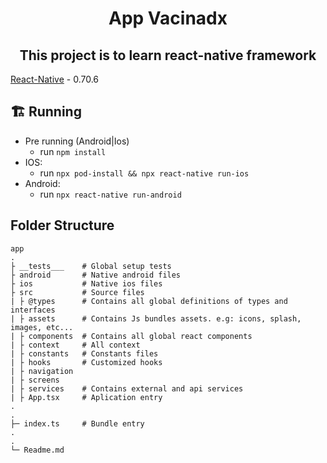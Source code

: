 <h1 align="center">
  App Vacinadx
</h1>
<h2 align="center">
This project is to learn react-native framework
</h2>

[React-Native](https://reactnative.dev/) - 0.70.6

## 🏗️ Running

- Pre running (Android|Ios)
  - run `npm install`
- IOS: 
  - run `npx pod-install && npx react-native run-ios`
- Android: 
  - run `npx react-native run-android`
  
## Folder Structure
```plainText
app
.
├ __tests___    # Global setup tests
├ android       # Native android files
├ ios           # Native ios files
├ src           # Source files
| ├ @types      # Contains all global definitions of types and interfaces
| ├ assets      # Contains Js bundles assets. e.g: icons, splash, images, etc...
| ├ components  # Contains all global react components
| ├ context     # All context
| ├ constants   # Constants files
| ├ hooks       # Customized hooks
| ├ navigation
| ├ screens
| ├ services    # Contains external and api services
| ├ App.tsx     # Aplication entry
.
.
├─ index.ts     # Bundle entry
.
.
└─ Readme.md
```
